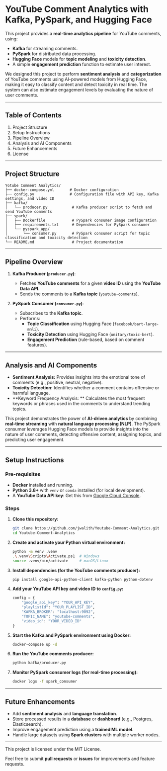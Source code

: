 
# YouTube Comment Analytics with Kafka, PySpark, and Hugging Face

This project provides a **real-time analytics pipeline** for YouTube comments, using:
- **Kafka** for streaming comments.
- **PySpark** for distributed data processing.
- **Hugging Face** models for **topic modeling** and **toxicity detection**.
- A simple **engagement prediction** function to estimate user interest.

We designed this project to perform **sentiment analysis** and **categorization** of YouTube comments using AI-powered models from Hugging Face, making it easy to classify content and detect toxicity in real time. The system can also estimate engagement levels by evaluating the nature of user comments.

---

## Table of Contents

1. Project Structure
2. Setup Instructions
3. Pipeline Overview
4. Analysis and AI Components
5. Future Enhancements
6. License

---

## Project Structure

```
Yotube Comment Analytics/
├── docker-compose.yml       # Docker configuration
├── config.py                # Configuration file with API key, Kafka settings, and video ID
├── kafka/
│   └── producer.py           # Kafka producer script to fetch and send YouTube comments
├── spark/
│   ├── Dockerfile            # PySpark consumer image configuration
│   ├── requirements.txt      # Dependencies for PySpark consumer
│   └── pyspark_app/
│       └── consumer.py       # PySpark consumer script for topic classification and toxicity detection
└── README.md                 # Project documentation
```
---
## Pipeline Overview

1. **Kafka Producer (`producer.py`)**:
   - Fetches **YouTube comments** for a given **video ID** using the **YouTube Data API**.
   - Sends the comments to a **Kafka topic** (`youtube-comments`).

2. **PySpark Consumer (`consumer.py`)**:
   - Subscribes to the **Kafka topic**.
   - Performs:
     - **Topic Classification** using Hugging Face (`facebook/bart-large-mnli`).
     - **Toxicity Detection** using Hugging Face (`unitary/toxic-bert`).
     - **Engagement Prediction** (rule-based, based on comment features).

---

## Analysis and AI Components

- **Sentiment Analysis:**  Provides insights into the emotional tone of comments (e.g., positive, neutral, negative).
- **Toxicity Detection:** Identifies whether a comment contains offensive or harmful language.
- **Keyword Frequency Analysis: **  Calculates the most frequent keywords or phrases used in the comments to understand trending topics.

This project demonstrates the power of **AI-driven analytics** by combining **real-time streaming** with **natural language processing (NLP)**. The PySpark consumer leverages Hugging Face models to provide insights into the nature of user comments, detecting offensive content, assigning topics, and predicting user engagement.

---

## Setup Instructions

### Pre-requisites
- **Docker** installed and running.
- **Python 3.8+** with `venv` or `conda` installed (for local development).
- A **YouTube Data API key**: Get this from [Google Cloud Console](https://console.cloud.google.com/).

### Steps

1. **Clone this repository:**
   ```bash
   git clone https://github.com/jwalith/Youtube-Comment-Analytics.git
   cd Youtube-Comment-Analytics
   ```

2. **Create and activate your Python virtual environment:**
   ```bash
   python -m venv .venv
   .\.venv\Scripts\Activate.ps1  # Windows
   source .venv/bin/activate     # macOS/Linux
   ```

3. **Install dependencies (for the YouTube comments producer):**
   ```bash
   pip install google-api-python-client kafka-python python-dotenv
   ```

4. **Add your YouTube API key and video ID to `config.py`:**
   ```python
   config = {
       "google_api_key": "YOUR_API_KEY",
       "playlistId": "YOUR_PLAYLIST_ID",
       "KAFKA_BROKER": "localhost:9092",
       "TOPIC_NAME": "youtube-comments",
       "video_id": "YOUR_VIDEO_ID"
   }
   ```

5. **Start the Kafka and PySpark environment using Docker:**
   ```bash
   docker-compose up -d
   ```

6. **Run the YouTube comments producer:**
   ```bash
   python kafka/producer.py
   ```

7. **Monitor PySpark consumer logs (for real-time processing):**
   ```bash
   docker logs -f spark_consumer
   ```

---

## Future Enhancements

- Add **sentiment analysis** and **language translation**.
- Store processed results in a **database** or **dashboard** (e.g., Postgres, Elasticsearch).
- Improve engagement prediction using a **trained ML model**.
- Handle large datasets using **Spark clusters** with multiple worker nodes.

---


This project is licensed under the MIT License.

Feel free to submit **pull requests** or **issues** for improvements and feature requests.
